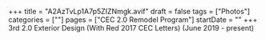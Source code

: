 +++
title = "A2AzTvLp1A7p5ZIZNmgk.avif"
draft = false
tags = ["Photos"]
categories = [""]
pages = ["CEC 2.0 Remodel Program"]
startDate = ""
+++
3rd 2.0 Exterior Design (With Red 2017 CEC Letters) (June 2019 - present)
